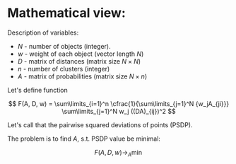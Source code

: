 # Mathematical view:

Description of variables:
- $N$ - number of objects (integer).
- $w$ - weight of each object (vector length $N$)
- $D$ - matrix of distances (matrix size $N\times N$)
- $n$ - number of clusters (integer)
- $A$ - matrix of probabilities (matrix size $N\times n$)


Let's define function

$$
    F(A, D, w) = 
    \sum\limits_{i=1}^n 
    \cfrac{1}{\sum\limits_{j=1}^N {w_jA_{ji}}} 
    \sum\limits_{j=1}^N w_j ((DA)_{ij})^2
$$

Let's call that the pairwise squared deviations of points (PSDP).

The problem is to find $A$, s.t. PSDP value be minimal:

$$
    F(A, D, w)\to_A\min
$$
